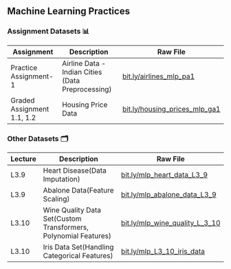 ## Machine Learning Practices
### Assignment Datasets 📊 

Assignment                  |Description                                        | Raw File |
--------------------------  | ------------------------------------------------- | --------------------------------------------------------- |
Practice Assignment-1       |Airline Data - Indian Cities  (Data Preprocessing) | [bit.ly/airlines_mlp_pa1](http://bit.ly/airlines_mlp_pa1) |
Graded Assignment 1.1, 1.2  |Housing Price Data |[bit.ly/housing_prices_mlp_ga1](https://bit.ly/housing_prices_mlp_ga)

### Other Datasets 🗂 

Lecture |Description | Raw File |
-------------------------- | ------------------------------------------------- | --------------------------------------------------------- |
L3.9   | Heart Disease(Data Imputation)| [bit.ly/mlp_heart_data_L3_9](https://bit.ly/mlp_heart_data_L3_9) |
L3.9   | Abalone Data(Feature Scaling)|[bit.ly/mlp_abalone_data_L3_9](https://bit.ly/mlp_abalone_data_L3_9) |
L3.10  | Wine Quality Data Set(Custom Transformers, Polynomial Features)|[bit.ly/mlp_wine_quality_L_3_10](https://bit.ly/mlp_wine_quality_L_3_10)|
L3.10  | Iris Data Set(Handling Categorical Features)|[bit.ly/mlp_L3_10_iris_data](https://bit.ly/mlp_L3_10_iris_data)|


<!--
[drinks.csv](data/drinks.csv) | Alcohol consumption by country | [bit.ly/drinksbycountry](http://bit.ly/drinksbycountry) | [FiveThirtyEight](https://github.com/fivethirtyeight/data/tree/master/alcohol-consumption) | [FiveThirtyEight article](http://fivethirtyeight.com/datalab/dear-mona-followup-where-do-people-drink-the-most-beer-wine-and-spirits/)
[imdb_1000.csv](data/imdb_1000.csv) | Top rated movies from IMDb | [bit.ly/imdbratings](http://bit.ly/imdbratings) | [IMDb](http://www.imdb.com/search/title?groups=top_1000&sort=user_rating&view=simple) | [Web scraping script](https://github.com/justmarkham/DAT5/blob/master/code/08_web_scraping.py)
[stocks.csv](data/stocks.csv) | Small dataset of stock prices | [bit.ly/smallstocks](http://bit.ly/smallstocks) | [DataCamp](https://www.datacamp.com/courses/manipulating-dataframes-with-pandas?tap_a=5644-dce66f&tap_s=280411-a25fc8) | 
[titanic_test.csv](data/titanic_test.csv) | Testing set from Kaggle's Titanic competition | [bit.ly/kaggletest](http://bit.ly/kaggletest) | [Kaggle](https://www.kaggle.com/c/titanic) | [Data dictionary](https://www.kaggle.com/c/titanic/data)
[titanic_train.csv](data/titanic_train.csv) | Training set from Kaggle's Titanic competition | [bit.ly/kaggletrain](http://bit.ly/kaggletrain) | [Kaggle](https://www.kaggle.com/c/titanic) | [Data dictionary](https://www.kaggle.com/c/titanic/data)
[u.data](data/u.data) | Movie ratings by MovieLens users | [bit.ly/movielensdata](http://bit.ly/movielensdata) | [GroupLens](http://grouplens.org/datasets/movielens/100k/) | [Data dictionary](http://files.grouplens.org/datasets/movielens/ml-100k-README.txt)
[u.item](data/u.item) | Movie information from MovieLens | [bit.ly/movieitems](http://bit.ly/movieitems) | [GroupLens](http://grouplens.org/datasets/movielens/100k/) | [Data dictionary](http://files.grouplens.org/datasets/movielens/ml-100k-README.txt)
[u.user](data/u.user) | Demographic information about MovieLens users | [bit.ly/movieusers](http://bit.ly/movieusers) | [GroupLens](http://grouplens.org/datasets/movielens/100k/) | [Data dictionary](http://files.grouplens.org/datasets/movielens/ml-100k-README.txt)
[ufo.csv](data/ufo.csv) | Reports of UFO sightings from 1930-2000 | [bit.ly/uforeports](http://bit.ly/uforeports) | [National UFO Reporting Center](http://www.nuforc.org/webreports.html) | [Web scraping script](https://github.com/josiahdavis/josiahdavis.github.io/blob/master/supporting%20material/get_ufo_data.py)
-->

